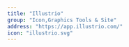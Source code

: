 ```yaml
---
title: "Illustrio"
group: "Icon,Graphics Tools & Site"
address: "https://app.illustrio.com/"
icon: "illustrio.svg"
---
```


